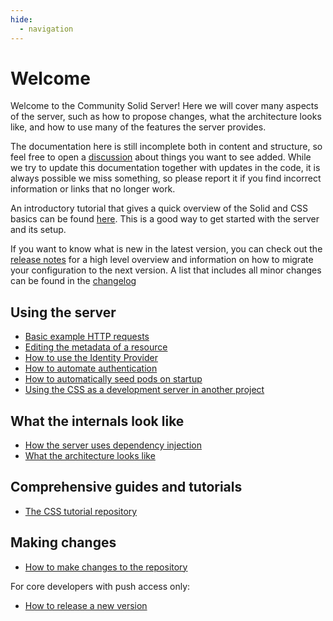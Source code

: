 ```yaml
---
hide:
  - navigation
---
```


# Welcome

Welcome to the Community Solid Server!
Here we will cover many aspects of the server,
such as how to propose changes,
what the architecture looks like,
and how to use many of the features the server provides.

The documentation here is still incomplete both in content and structure, so feel free to open
a [discussion](https://github.com/CommunitySolidServer/CommunitySolidServer/discussions) about things you want to see added.
While we try to update this documentation together with updates in the code,
it is always possible we miss something,
so please report it if you find incorrect information or links that no longer work.

An introductory tutorial that gives a quick overview of the Solid and CSS basics can be found
[here](https://github.com/CommunitySolidServer/tutorials/blob/main/getting-started.md).
This is a good way to get started with the server and its setup.

If you want to know what is new in the latest version,
you can check out the [release notes](https://github.com/CommunitySolidServer/CommunitySolidServer/blob/main/RELEASE_NOTES.md)
for a high level overview and information on how to migrate your configuration to the next version.
A list that includes all minor changes can be found in
the [changelog](https://github.com/CommunitySolidServer/CommunitySolidServer/blob/main/CHANGELOG.md)

## Using the server

* [Basic example HTTP requests](usage/example-requests.md)
* [Editing the metadata of a resource](usage/metadata.md)
* [How to use the Identity Provider](usage/identity-provider.md)
* [How to automate authentication](usage/client-credentials.md)
* [How to automatically seed pods on startup](usage/seeding-pods.md)
* [Using the CSS as a development server in another project](usage/dev-configuration.md)

## What the internals look like

* [How the server uses dependency injection](architecture/dependency-injection.md)
* [What the architecture looks like](architecture/overview.md)

## Comprehensive guides and tutorials

* [The CSS tutorial repository](https://github.com/CommunitySolidServer/tutorials/)

## Making changes

* [How to make changes to the repository](contributing/making-changes.md)

For core developers with push access only:

* [How to release a new version](contributing/release.md)
